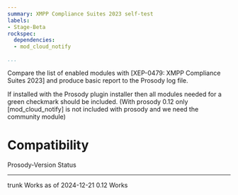 ```yaml
---
summary: XMPP Compliance Suites 2023 self-test
labels:
- Stage-Beta
rockspec:
  dependencies:
  - mod_cloud_notify

...
```


Compare the list of enabled modules with
[XEP-0479: XMPP Compliance Suites 2023] and produce basic report to the
Prosody log file.

If installed with the Prosody plugin installer then all modules needed for a green checkmark should be included. (With prosody 0.12 only [mod_cloud_notify] is not included with prosody and we need the community module) 

# Compatibility

  Prosody-Version Status
  --------------- ----------------------
  trunk           Works as of 2024-12-21
  0.12            Works

